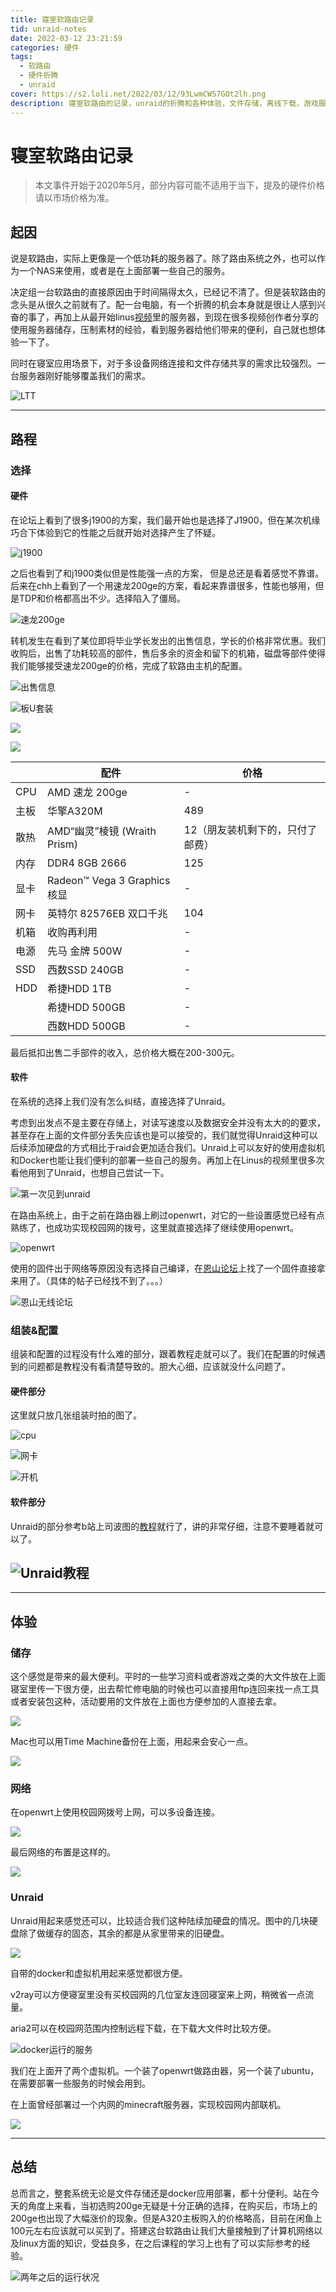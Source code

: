 ```yaml
---
title: 寝室软路由记录
tid: unraid-notes
date: 2022-03-12 23:21:59
categories: 硬件
tags:
  - 软路由
  - 硬件折腾
  - unraid
cover: https://s2.loli.net/2022/03/12/93LwmCW57GOt2lh.png
description: 寝室软路由的记录，unraid的折腾和各种体验，文件存储，离线下载，游戏服务器……
---
```


# 寝室软路由记录

> 本文事件开始于2020年5月，部分内容可能不适用于当下，提及的硬件价格请以市场价格为准。

## 起因

说是软路由，实际上更像是一个低功耗的服务器了。除了路由系统之外，也可以作为一个NAS来使用，或者是在上面部署一些自己的服务。

决定组一台软路由的直接原因由于时间隔得太久，已经记不清了。但是装软路由的念头是从很久之前就有了。配一台电脑，有一个折腾的机会本身就是很让人感到兴奋的事了，再加上从最开始linus[视频](https://www.bilibili.com/video/BV1vx411B7Db)里的服务器，到现在很多视频创作者分享的使用服务器储存，压制素材的经验，看到服务器给他们带来的便利，自己就也想体验一下了。

同时在寝室应用场景下，对于多设备网络连接和文件存储共享的需求比较强烈。一台服务器刚好能够覆盖我们的需求。

![LTT](https://clas-bucket.oss-cn-hangzhou.aliyuncs.com/uPic/jnNsb2.png)

---

## 路程

### 选择

#### 硬件

在论坛上看到了很多j1900的方案，我们最开始也是选择了J1900，但在某次机缘巧合下体验到它的性能之后就开始对选择产生了怀疑。

![j1900](https://clas-bucket.oss-cn-hangzhou.aliyuncs.com/uPic/20220312212521.png)

之后也看到了和j1900类似但是性能强一点的方案， 但是总还是看着感觉不靠谱。后来在chh上看到了一个用速龙200ge的方案，看起来靠谱很多，性能也够用，但是TDP和价格都高出不少。选择陷入了僵局。

![速龙200ge](https://clas-bucket.oss-cn-hangzhou.aliyuncs.com/uPic/20220312213204.png)

转机发生在看到了某位即将毕业学长发出的出售信息，学长的价格非常优惠。我们收购后，出售了功耗较高的部件，售后多余的资金和留下的机箱，磁盘等部件使得我们能够接受速龙200ge的价格，完成了软路由主机的配置。

![出售信息](https://clas-bucket.oss-cn-hangzhou.aliyuncs.com/uPic/Screenshot_2022-03-12-19-42-37-153_com.tencent.mo.jpg)

![板U套装](https://clas-bucket.oss-cn-hangzhou.aliyuncs.com/uPic/QQ图片20220312194447.jpg)

![](https://clas-bucket.oss-cn-hangzhou.aliyuncs.com/uPic/QQ图片20220312194345.jpg)

![](https://clas-bucket.oss-cn-hangzhou.aliyuncs.com/uPic/QQ图片20220312205957.png)

|      | 配件                         | 价格                             |
| ---- | ---------------------------- | -------------------------------- |
| CPU  | AMD 速龙  200ge              | -                                |
| 主板 | 华擎A320M                    | 489                              |
| 散热 | AMD“幽灵”棱镜 (Wraith Prism) | 12（朋友装机剩下的，只付了邮费） |
| 内存 | DDR4 8GB 2666                | 125                              |
| 显卡 | Radeon™ Vega 3 Graphics 核显 | -                                |
| 网卡 | 英特尔 82576EB 双口千兆      | 104                              |
| 机箱 | 收购再利用                   | -                                |
| 电源 | 先马 金牌 500W               | -                                |
| SSD  | 西数SSD 240GB                | -                                |
| HDD  | 希捷HDD 1TB                  | -                                |
|      | 希捷HDD 500GB                | -                                |
|      | 西数HDD 500GB                | -                                |

最后抵扣出售二手部件的收入，总价格大概在200-300元。

#### 软件

在系统的选择上我们没有怎么纠结，直接选择了Unraid。

考虑到出发点不是主要在存储上，对读写速度以及数据安全并没有太大的的要求，甚至存在上面的文件部分丢失应该也是可以接受的，我们就觉得Unraid这种可以后续添加硬盘的方式相比于raid会更加适合我们。Unraid上可以友好的使用虚拟机和Docker也能让我们便利的部署一些自己的服务。再加上在Linus的视频里很多次看他用到了Unraid，也想自己尝试一下。

![第一次见到unraid](https://clas-bucket.oss-cn-hangzhou.aliyuncs.com/uPic/uUVHli.png)

在路由系统上，由于之前在路由器上刷过openwrt，对它的一些设置感觉已经有点熟练了，也成功实现校园网的拨号，这里就直接选择了继续使用openwrt。

![openwrt](https://clas-bucket.oss-cn-hangzhou.aliyuncs.com/uPic/DfcfL0.png)

使用的固件出于网络等原因没有选择自己编译，在[恩山论坛](https://www.right.com.cn/forum/)上找了一个固件直接拿来用了。（具体的帖子已经找不到了。。。）

![恩山无线论坛](https://clas-bucket.oss-cn-hangzhou.aliyuncs.com/uPic/Oj6hze.png)

### 组装&配置

组装和配置的过程没有什么难的部分，跟着教程走就可以了。我们在配置的时候遇到的问题都是教程没有看清楚导致的。胆大心细，应该就没什么问题了。

#### 硬件部分

这里就只放几张组装时拍的图了。

![cpu](https://clas-bucket.oss-cn-hangzhou.aliyuncs.com/uPic/20220312214619.png)

![网卡](https://clas-bucket.oss-cn-hangzhou.aliyuncs.com/uPic/20220312214440.png)

![开机](https://clas-bucket.oss-cn-hangzhou.aliyuncs.com/uPic/20220312214337.png)

#### 软件部分

Unraid的部分参考b站上司波图的[教程](https://www.bilibili.com/video/BV1nE411B73Y)就行了，讲的非常仔细，注意不要睡着就可以了。

## ![Unraid教程](https://clas-bucket.oss-cn-hangzhou.aliyuncs.com/uPic/20220312214716.png)

---

## 体验

### 储存

这个感觉是带来的最大便利。平时的一些学习资料或者游戏之类的大文件放在上面寝室里传一下很方便，出去帮忙修电脑的时候也可以直接用ftp连回来找一点工具或者安装包这种，活动要用的文件放在上面也方便参加的人直接去拿。

![](https://clas-bucket.oss-cn-hangzhou.aliyuncs.com/uPic/%E6%88%AA%E5%B1%8F2022-03-07%2014.36.34.png)

Mac也可以用Time Machine备份在上面，用起来会安心一点。

![](https://clas-bucket.oss-cn-hangzhou.aliyuncs.com/uPic/%E6%88%AA%E5%B1%8F2022-03-07%2014.35.48.png)

### 网络

在openwrt上使用校园网拨号上网，可以多设备连接。

![](https://clas-bucket.oss-cn-hangzhou.aliyuncs.com/uPic/Snipaste_2022-03-12_21-57-49.png)

最后网络的布置是这样的。

![](https://clas-bucket.oss-cn-hangzhou.aliyuncs.com/uPic/寝室网络拓扑图.png)

### Unraid

Unraid用起来感觉还可以，比较适合我们这种陆续加硬盘的情况。图中的几块硬盘除了做缓存的固态，其余的都是从家里带来的旧硬盘。

![](https://clas-bucket.oss-cn-hangzhou.aliyuncs.com/uPic/%E6%88%AA%E5%B1%8F2022-03-07%2014.26.35.png)

自带的docker和虚拟机用起来感觉都很方便。

v2ray可以方便寝室里没有买校园网的几位室友连回寝室来上网，稍微省一点流量。

aria2可以在校园网范围内控制远程下载，在下载大文件时比较方便。

![docker运行的服务](https://clas-bucket.oss-cn-hangzhou.aliyuncs.com/uPic/%E6%88%AA%E5%B1%8F2022-03-07%2014.24.57.png)

我们在上面开了两个虚拟机。一个装了openwrt做路由器，另一个装了ubuntu，在需要部署一些服务的时候会用到。

在上面曾经部署过一个内网的minecraft服务器，实现校园网内部联机。

![](https://clas-bucket.oss-cn-hangzhou.aliyuncs.com/uPic/%E6%88%AA%E5%B1%8F2022-03-07%2014.33.19.png)

---

## 总结

总而言之，整套系统无论是文件存储还是docker应用部署，都十分便利。站在今天的角度上来看，当初选购200ge无疑是十分正确的选择，在购买后，市场上的200ge也出现了大幅涨价的现象。但是A320主板购入的价格略高，目前在闲鱼上100元左右应该就可以买到了。搭建这台软路由让我们大量接触到了计算机网络以及linux方面的知识，受益良多，在之后课程的学习上也有了可以实际参考的经验。

![两年之后的运行状况](https://clas-bucket.oss-cn-hangzhou.aliyuncs.com/uPic/QQ图片20220312222019.jpg)

